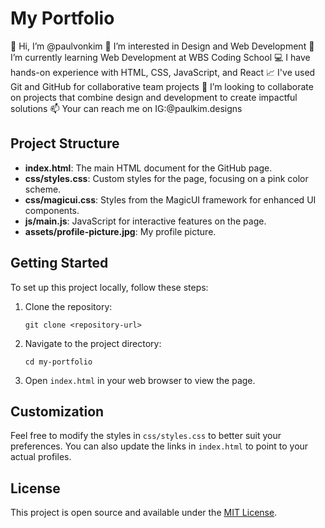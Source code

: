 # My Portfolio

👋 Hi, I’m @paulvonkim
👀 I’m interested in Design and Web Development
🌱 I’m currently learning Web Development at WBS Coding School
💻 I have hands-on experience with HTML, CSS, JavaScript, and React
📈 I've used Git and GitHub for collaborative team projects
💞️ I’m looking to collaborate on projects that combine design and development to create impactful solutions
📫 Your can reach me on IG:@paulkim.designs

## Project Structure

- **index.html**: The main HTML document for the GitHub page.
- **css/styles.css**: Custom styles for the page, focusing on a pink color scheme.
- **css/magicui.css**: Styles from the MagicUI framework for enhanced UI components.
- **js/main.js**: JavaScript for interactive features on the page.
- **assets/profile-picture.jpg**: My profile picture.

## Getting Started

To set up this project locally, follow these steps:

1. Clone the repository:

   ```
   git clone <repository-url>
   ```

2. Navigate to the project directory:

   ```
   cd my-portfolio
   ```

3. Open `index.html` in your web browser to view the page.

## Customization

Feel free to modify the styles in `css/styles.css` to better suit your preferences. You can also update the links in `index.html` to point to your actual profiles.

## License

This project is open source and available under the [MIT License](LICENSE).
